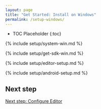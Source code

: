 ```yaml
---
layout: page
title: "Get Started: Install on Windows"
permalink: /setup-windows/
---
```


* TOC Placeholder
{:toc}

{% include setup/system-win.md %}

{% include setup/get-sdk-win.md %}

{% include setup/editor-setup.md %}

{% include setup/android-setup.md %}

## Next step

[Next step: Configure Editor](/get-started/editor/)
